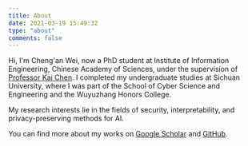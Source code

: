 ```yaml
---
title: About
date: 2021-03-19 15:49:32
type: "about"
comments: false
---
```


Hi, I'm Cheng'an Wei, now a PhD student at Institute of Information Engineering, Chinese Academy of Sciences, under the supervision of [Professor Kai Chen](http://kaichen.org/). I completed my undergraduate studies at Sichuan University, where I was part of the School of Cyber Science and Engineering and the Wuyuzhang Honors College.

My research interests lie in the fields of security, interpretability, and privacy-preserving methods for AI. 

You can find more about my works on [Google Scholar](https://scholar.google.com/citations?user=uOsZX7EAAAAJ) and [GitHub](https://github.com/CassiniHuy).


